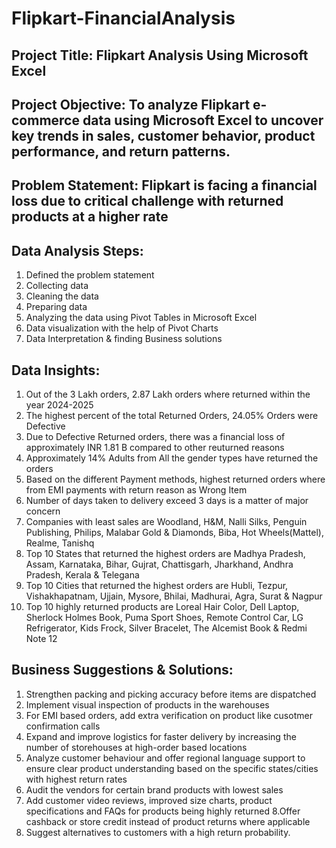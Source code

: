 # Flipkart-FinancialAnalysis

## Project Title: Flipkart Analysis Using Microsoft Excel

## Project Objective: To analyze Flipkart e-commerce data using Microsoft Excel to uncover key trends in sales, customer behavior, product performance, and return patterns.

## Problem Statement: Flipkart is facing a financial loss due to critical challenge with returned products at a higher rate 

## Data Analysis Steps: 
1. Defined the problem statement
2. Collecting data
3. Cleaning the data
4. Preparing data
5. Analyzing the data using Pivot Tables in Microsoft Excel
6. Data visualization with the help of Pivot Charts
7. Data Interpretation & finding Business solutions

## Data Insights:

1. Out of the 3 Lakh orders, 2.87 Lakh orders where returned within the year 2024-2025
2. The highest percent of the total Returned Orders, 24.05% Orders were Defective
3. Due to Defective Returned orders, there was a financial loss of approximately INR 1.81 B compared to other reuturned reasons
4. Approximately 14% Adults from All the gender types have returned the orders
5. Based on the different Payment methods, highest returned orders where from EMI payments with return reason as Wrong Item
6. Number of days taken to delivery exceed 3 days is a matter of major concern
7. Companies with least sales are Woodland, H&M, Nalli Silks, Penguin Publishing, Philips, Malabar Gold & Diamonds, Biba, Hot Wheels(Mattel), Realme, Tanishq
8. Top 10 States that returned the highest orders are Madhya Pradesh, Assam, Karnataka, Bihar, Gujrat, Chattisgarh, Jharkhand, Andhra Pradesh, Kerala & Telegana
9. Top 10 Cities that returned the highest orders are Hubli, Tezpur, Vishakhapatnam, Ujjain, Mysore, Bhilai, Madhurai, Agra, Surat & Nagpur
10. Top 10 highly returned products are Loreal Hair Color, Dell Laptop, Sherlock Holmes Book, Puma Sport Shoes, Remote Control Car, LG Refrigerator, Kids Frock, Silver Bracelet, The Alcemist Book & Redmi Note 12

## Business Suggestions & Solutions:

1. Strengthen packing and picking accuracy before items are dispatched 
2. Implement visual inspection of products in the warehouses
3. For EMI based orders, add extra verification on product like cusotmer confirmation calls
4. Expand and improve logistics for faster delivery by increasing the number of storehouses at high-order based locations
5. Analyze customer behaviour and offer regional language support to ensure clear product understanding based on the specific states/cities with highest return rates
6. Audit the vendors for certain brand products with lowest sales
7. Add customer video reviews, improved size charts, product specifications and FAQs for products being highly returned
8.Offer cashback or store credit instead of product returns where applicable
9. Suggest alternatives to customers with a high return probability.


